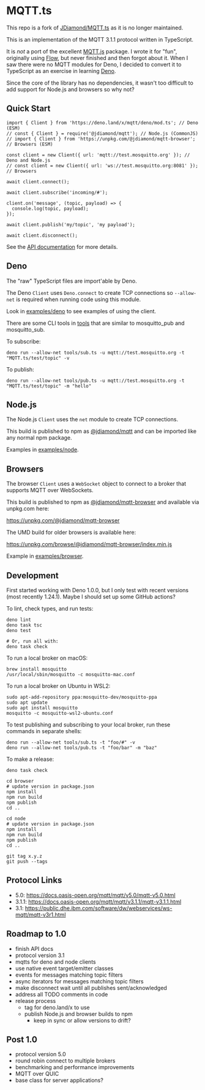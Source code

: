 # MQTT.ts

This repo is a fork of [JDiamond/MQTT.ts](https://github.com/jdiamond/MQTT.ts)
as it is no longer maintained.

This is an implementation of the MQTT 3.1.1 protocol written in TypeScript.

It is _not_ a port of the excellent [MQTT.js](https://github.com/mqttjs/MQTT.js) package. I wrote it for "fun", originally using [Flow](https://flow.org/), but never finished and then forgot about it. When I saw there were no MQTT modules for Deno, I decided to convert it to TypeScript as an exercise in learning [Deno](https://deno.land/).

Since the core of the library has no dependencies, it wasn't too difficult to add support for Node.js and browsers so why not?

## Quick Start

```
import { Client } from 'https://deno.land/x/mqtt/deno/mod.ts'; // Deno (ESM)
// const { Client } = require('@jdiamond/mqtt'); // Node.js (CommonJS)
// import { Client } from 'https://unpkg.com/@jdiamond/mqtt-browser'; // Browsers (ESM)

const client = new Client({ url: 'mqtt://test.mosquitto.org' }); // Deno and Node.js
// const client = new Client({ url: 'ws://test.mosquitto.org:8081' }); // Browsers

await client.connect();

await client.subscribe('incoming/#');

client.on('message', (topic, payload) => {
  console.log(topic, payload);
});

await client.publish('my/topic', 'my payload');

await client.disconnect();
```

See the [API documentation](docs/api.md) for more details.

## Deno

The "raw" TypeScript files are import'able by Deno.

The Deno `Client` uses `Deno.connect` to create TCP connections so `--allow-net` is required when running code using this module.

Look in [examples/deno](examples/deno) to see examples of using the client.

There are some CLI tools in [tools](tools) that are similar to mosquitto_pub and mosquitto_sub.

To subscribe:

```
deno run --allow-net tools/sub.ts -u mqtt://test.mosquitto.org -t "MQTT.ts/test/topic" -v
```

To publish:

```
deno run --allow-net tools/pub.ts -u mqtt://test.mosquitto.org -t "MQTT.ts/test/topic" -m "hello"
```

## Node.js

The Node.js `Client` uses the `net` module to create TCP connections.

This build is published to npm as [@jdiamond/mqtt](https://www.npmjs.com/package/@jdiamond/mqtt) and can be imported like any normal npm package.

Examples in [examples/node](examples/node).

## Browsers

The browser `Client` uses a `WebSocket` object to connect to a broker that supports MQTT over WebSockets.

This build is published to npm as [@jdiamond/mqtt-browser](https://www.npmjs.com/package/@jdiamond/mqtt-browser) and available via unpkg.com here:

https://unpkg.com/@jdiamond/mqtt-browser

The UMD build for older browsers is available here:

https://unpkg.com/browse/@jdiamond/mqtt-browser/index.min.js

Example in [examples/browser](examples/browser).

## Development

First started working with Deno 1.0.0, but I only test with recent versions (most recently 1.24.1). Maybe I should set up some GitHub actions?

To lint, check types, and run tests:

```
deno lint
deno task tsc
deno test

# Or, run all with:
deno task check
```

To run a local broker on macOS:

```
brew install mosquitto
/usr/local/sbin/mosquitto -c mosquitto-mac.conf
```

To run a local broker on Ubuntu in WSL2:

```
sudo apt-add-repository ppa:mosquitto-dev/mosquitto-ppa
sudo apt update
sudo apt install mosquitto
mosquitto -c mosquitto-wsl2-ubuntu.conf
```

To test publishing and subscribing to your local broker, run these commands in separate shells:

```
deno run --allow-net tools/sub.ts -t "foo/#" -v
deno run --allow-net tools/pub.ts -t "foo/bar" -m "baz"
```

To make a release:

```
deno task check

cd browser
# update version in package.json
npm install
npm run build
npm publish
cd ..

cd node
# update version in package.json
npm install
npm run build
npm publish
cd ..

git tag x.y.z
git push --tags
```

## Protocol Links

- 5.0: https://docs.oasis-open.org/mqtt/mqtt/v5.0/mqtt-v5.0.html
- 3.1.1: https://docs.oasis-open.org/mqtt/mqtt/v3.1.1/mqtt-v3.1.1.html
- 3.1: https://public.dhe.ibm.com/software/dw/webservices/ws-mqtt/mqtt-v3r1.html

## Roadmap to 1.0

- finish API docs
- protocol version 3.1
- mqtts for deno and node clients
- use native event target/emitter classes
- events for messages matching topic filters
- async iterators for messages matching topic filters
- make disconnect wait until all publishes sent/acknowledged
- address all TODO comments in code
- release process
  - tag for deno.land/x to use
  - publish Node.js and browser builds to npm
    - keep in sync or allow versions to drift?

## Post 1.0

- protocol version 5.0
- round robin connect to multiple brokers
- benchmarking and performance improvements
- MQTT over QUIC
- base class for server applications?
